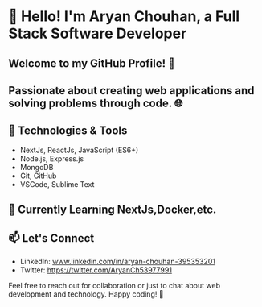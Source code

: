 # 👋 Hello! I'm Aryan Chouhan, a Full Stack Software Developer

## Welcome to my GitHub Profile! 🚀

## Passionate about creating web applications and solving problems through code. 🌐

## 🔧 Technologies & Tools

- NextJs, ReactJs, JavaScript (ES6+)
- Node.js, Express.js
- MongoDB
- Git, GitHub
- VSCode, Sublime Text

## 🌱 Currently Learning NextJs,Docker,etc. 

## 📫 Let's Connect
- LinkedIn: www.linkedin.com/in/aryan-chouhan-395353201
- Twitter: https://twitter.com/AryanCh53977991

Feel free to reach out for collaboration or just to chat about web development and technology. Happy coding! 🚀
